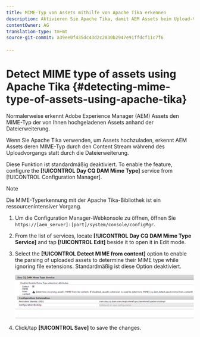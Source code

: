 ```yaml
---
title: MIME-Typ von Assets mithilfe von Apache Tika erkennen
description: Aktivieren Sie Apache Tika, damit AEM Assets beim Upload-Vorgang den MIME-Typ von Assets aus dem Inhalts-Stream anstelle der Dateierweiterung erkennen kann.
contentOwner: AG
translation-type: tm+mt
source-git-commit: a39ee0f435dc43d2c2830b2947e91ffdcf11c7f6

---
```



# Detect MIME type of assets using Apache Tika {#detecting-mime-type-of-assets-using-apache-tika}

Normalerweise erkennt Adobe Experience Manager (AEM) Assets den MIME-Typ der von Ihnen hochgeladenen Assets anhand der Dateierweiterung.  

Wenn Sie Apache Tika verwenden, um Assets hochzuladen, erkennt AEM Assets deren MIME-Typ durch den Content Stream während des Uploadvorgangs statt durch die Dateierweiterung. 

Diese Funktion ist standardmäßig deaktiviert.  To enable the feature, configure the **[!UICONTROL Day CQ DAM Mime Type]** service from [!UICONTROL Configuration Manager].

>[!NOTE]
>
>Die MIME-Typerkennung mit der Apache Tika-Bibliothek ist ein ressourcenintensiver Vorgang.

1. Um die Configuration Manager-Webkonsole zu öffnen, öffnen Sie `https://[aem_server]:[port]/system/console/configMgr`.
1. From the list of services, locate **[!UICONTROL Day CQ DAM Mime Type Service]** and tap **[!UICONTROL Edit]** beside it to open it in Edit mode.

1. Select the **[!UICONTROL Detect MIME from content]** option to enable the parsing of uploaded assets to determine their MIME type while ignoring file extensions. Standardmäßig ist diese Option deaktiviert. 

   ![chlimage_1-333](assets/chlimage_1-333.png)

1. Click/tap **[!UICONTROL Save]** to save the changes.
